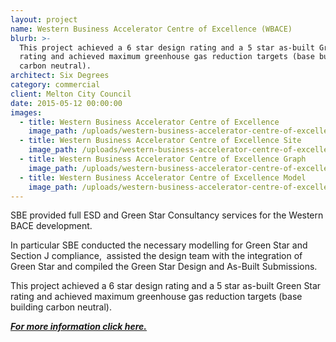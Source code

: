 ```yaml
---
layout: project
name: Western Business Accelerator Centre of Excellence (WBACE)
blurb: >-
  This project achieved a 6 star design rating and a 5 star as-built Green Star
  rating and achieved maximum greenhouse gas reduction targets (base building
  carbon neutral).
architect: Six Degrees
category: commercial
client: Melton City Council
date: 2015-05-12 00:00:00
images:
  - title: Western Business Accelerator Centre of Excellence
    image_path: /uploads/western-business-accelerator-centre-of-excellence-01.jpg
  - title: Western Business Accelerator Centre of Excellence Site
    image_path: /uploads/western-business-accelerator-centre-of-excellence-site.jpg
  - title: Western Business Accelerator Centre of Excellence Graph
    image_path: /uploads/western-business-accelerator-centre-of-excellence-graph.jpg
  - title: Western Business Accelerator Centre of Excellence Model
    image_path: /uploads/western-business-accelerator-centre-of-excellence-model.jpg
---
```



SBE provided full ESD and Green Star Consultancy services for the Western BACE development.

In particular SBE conducted the necessary modelling for Green Star and Section J compliance, &nbsp;assisted the design team with the integration of Green Star and compiled the Green Star Design and As-Built Submissions.

This project achieved a 6 star design rating and a 5 star as-built Green Star rating and achieved maximum greenhouse gas reduction targets (base building carbon neutral).

[***For more information click here.***](/2017/10/31/wbace-case-study.html)